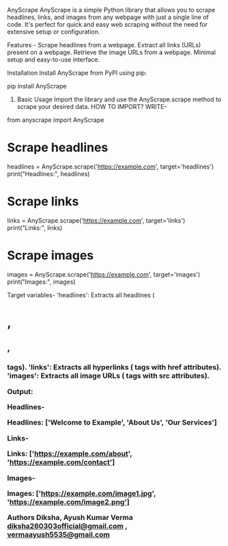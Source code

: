AnyScrape
AnyScrape is a simple Python library that allows you to scrape headlines, links, and images from any webpage with just a single line of code. It's perfect for quick and easy web scraping without the need for extensive setup or configuration.

Features -
Scrape headlines from a webpage.
Extract all links (URLs) present on a webpage.
Retrieve the image URLs from a webpage.
Minimal setup and easy-to-use interface.

Installation
Install AnyScrape from PyPI using pip:

pip install AnyScrape

1. Basic Usage
Import the library and use the AnyScrape.scrape method to scrape your desired data.
HOW TO IMPORT?
WRITE-

from anyscrape import AnyScrape

# Scrape headlines
headlines = AnyScrape.scrape('https://example.com', target='headlines')
print("Headlines:", headlines)

# Scrape links
links = AnyScrape.scrape('https://example.com', target='links')
print("Links:", links)

# Scrape images
images = AnyScrape.scrape('https://example.com', target='images')
print("Images:", images)

Target variables-
'headlines': Extracts all headlines (<h1>, <h2>, <h3> tags).
'links': Extracts all hyperlinks (<a> tags with href attributes).
'images': Extracts all image URLs (<img> tags with src attributes).

Output:

Headlines-

Headlines: ['Welcome to Example', 'About Us', 'Our Services']

Links-

Links: ['https://example.com/about', 'https://example.com/contact']

Images-

Images: ['https://example.com/image1.jpg', 'https://example.com/image2.png']

Authors
Diksha, Ayush Kumar Verma
diksha260303official@gmail.com , vermaayush5535@gmail.com
